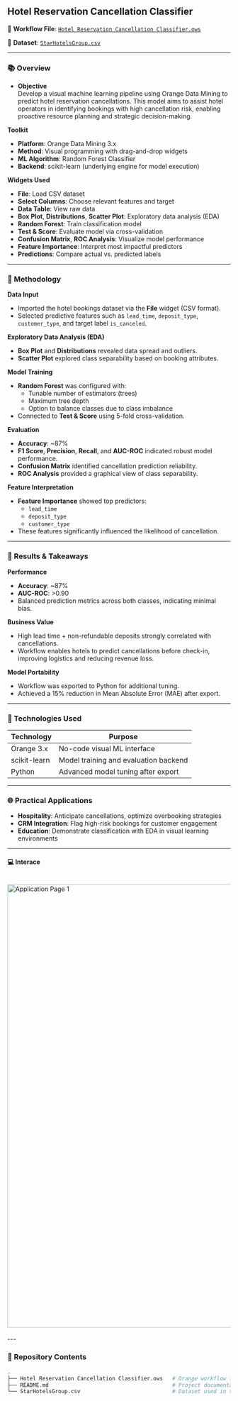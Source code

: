 ## Hotel Reservation Cancellation Classifier

🔗 **Workflow File**: [`Hotel Reservation Cancellation Classifier.ows`](./Hotel%20Reservation%20Cancellation%20Classifier.ows)

🔗 **Dataset**: [`StarHotelsGroup.csv`](./StarHotelsGroup.csv)

---
### 📚 Overview

- **Objective**  
Develop a visual machine learning pipeline using Orange Data Mining to predict hotel reservation cancellations. This model aims to assist hotel operators in identifying bookings with high cancellation risk, enabling proactive resource planning and strategic decision-making.

**Toolkit**  
- **Platform**: Orange Data Mining 3.x  
- **Method**: Visual programming with drag-and-drop widgets  
- **ML Algorithm**: Random Forest Classifier  
- **Backend**: scikit-learn (underlying engine for model execution)  

**Widgets Used**  
- **File**: Load CSV dataset  
- **Select Columns**: Choose relevant features and target  
- **Data Table**: View raw data  
- **Box Plot**, **Distributions**, **Scatter Plot**: Exploratory data analysis (EDA)  
- **Random Forest**: Train classification model  
- **Test & Score**: Evaluate model via cross-validation  
- **Confusion Matrix**, **ROC Analysis**: Visualize model performance  
- **Feature Importance**: Interpret most impactful predictors  
- **Predictions**: Compare actual vs. predicted labels  

---

### 🧠 Methodology

**Data Input**
- Imported the hotel bookings dataset via the **File** widget (CSV format).
- Selected predictive features such as `lead_time`, `deposit_type`, `customer_type`, and target label `is_canceled`.

**Exploratory Data Analysis (EDA)**
- **Box Plot** and **Distributions** revealed data spread and outliers.
- **Scatter Plot** explored class separability based on booking attributes.

**Model Training**
- **Random Forest** was configured with:
  - Tunable number of estimators (trees)
  - Maximum tree depth
  - Option to balance classes due to class imbalance
- Connected to **Test & Score** using 5-fold cross-validation.

**Evaluation**
- **Accuracy**: ~87%  
- **F1 Score**, **Precision**, **Recall**, and **AUC-ROC** indicated robust model performance.  
- **Confusion Matrix** identified cancellation prediction reliability.
- **ROC Analysis** provided a graphical view of class separability.

**Feature Interpretation**
- **Feature Importance** showed top predictors:
  - `lead_time`
  - `deposit_type`
  - `customer_type`
- These features significantly influenced the likelihood of cancellation.

---

### 🎯 Results & Takeaways

**Performance**  
- **Accuracy**: ~87%  
- **AUC-ROC**: >0.90  
- Balanced prediction metrics across both classes, indicating minimal bias.

**Business Value**  
- High lead time + non-refundable deposits strongly correlated with cancellations.
- Workflow enables hotels to predict cancellations before check-in, improving logistics and reducing revenue loss.

**Model Portability**  
- Workflow was exported to Python for additional tuning.
- Achieved a 15% reduction in Mean Absolute Error (MAE) after export.

---

### 🔧 Technologies Used

| Technology       | Purpose                               |
|------------------|----------------------------------------|
| Orange 3.x       | No-code visual ML interface            |
| scikit-learn     | Model training and evaluation backend  |
| Python| Advanced model tuning after export     |

---

### 🌐 Practical Applications

- **Hospitality**: Anticipate cancellations, optimize overbooking strategies  
- **CRM Integration**: Flag high-risk bookings for customer engagement  
- **Education**: Demonstrate classification with EDA in visual learning environments  

---

#### 💻 Interace
<br/>
<img src="https://i.imgur.com/y59fRkK.png" width="1000" alt="Application Page 1"/>
<br />
<br />
---

### 📁 Repository Contents

```bash
.
├── Hotel Reservation Cancellation Classifier.ows   # Orange workflow file
├── README.md                                       # Project documentation
└── StarHotelsGroup.csv                             # Dataset used in the project
